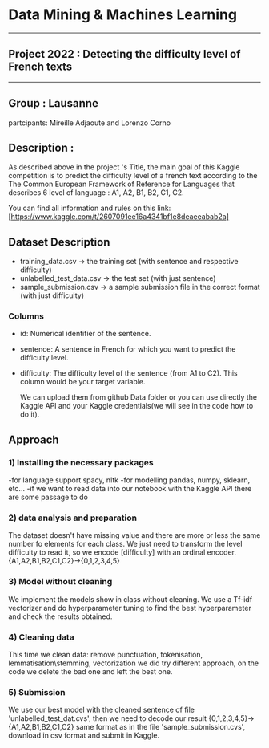 
# Data Mining & Machines Learning
---
## Project 2022 : Detecting the difficulty level of French texts
---
## Group : Lausanne
partcipants: Mireille Adjaoute and Lorenzo Corno

## Description : 
As described above in the project 's Title, the main goal of this Kaggle competition is to predict the difficulty level of a french text according to the The Common European Framework of Reference for Languages that describes 6 level of language : A1, A2, B1, B2, C1, C2.

You can find all information and rules on this link:[https://www.kaggle.com/t/2607091ee16a4341bf1e8deaeeabab2a]


## Dataset Description
- training_data.csv -> the training set (with sentence and respective difficulty)
- unlabelled_test_data.csv -> the test set (with just sentence)
- sample_submission.csv -> a sample submission file in the correct format (with just difficulty)
### Columns
- id: Numerical identifier of the sentence.
- sentence: A sentence in French for which you want to predict the difficulty level.
- difficulty: The difficulty level of the sentence (from A1 to C2). This column would be your target variable.

  We can upload them from github Data folder or you can use directly the Kaggle API and your Kaggle credentials(we will see in the code how to do it).

## Approach
### 1) Installing the necessary packages 
-for language support spacy, nltk 
-for modelling pandas, numpy, sklearn, etc...
-if we want to read data into our notebook with the Kaggle API there are some passage to do
### 2) data analysis and preparation
The dataset doesn't have missing value and there are more or less the same number fo elements for each class. We just need to transform the level difficulty to read it, so we encode [difficulty] with an ordinal encoder.
  {A1,A2,B1,B2,C1,C2}->{0,1,2,3,4,5}
### 3) Model without cleaning
We implement the models show in class without cleaning. We use a Tf-idf vectorizer and do hyperparameter tuning to find the best hyperparameter and check the results obtained.
### 4) Cleaning data
This time we clean data: remove punctuation, tokenisation, lemmatisation\stemming, vectorization
we did try different approach, on the code we delete the bad one and left the best one.
### 5) Submission
We use our best model with the cleaned sentence of file 'unlabelled_test_dat.cvs', then we need to decode our result {0,1,2,3,4,5}->{A1,A2,B1,B2,C1,C2} same format as in the file 'sample_submission.cvs', download in csv format and submit in Kaggle.
